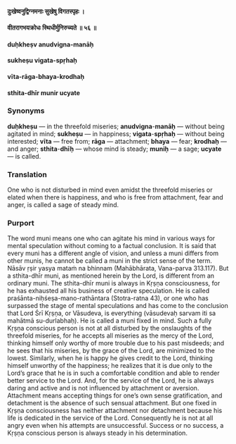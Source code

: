 #### दुःखेष्वनुद्विग्नमनाः सुखेषु विगतस्पृहः ।
#### वीतरागभयक्रोधः स्थिधीर्मुनिरुच्यते ॥ ५६ ॥

#### duḥkheṣv anudvigna-manāḥ
#### sukheṣu vigata-spṛhaḥ
#### vīta-rāga-bhaya-krodhaḥ
#### sthita-dhīr munir ucyate

### Synonyms

**duḥkheṣu** — in the threefold miseries; **anudvigna**-**manāḥ** — without being agitated in mind; **sukheṣu** — in happiness; **vigata**-**spṛhaḥ** — without being interested; **vīta** — free from; **rāga** — attachment; **bhaya** — fear; **krodhaḥ** — and anger; **sthita**-**dhīḥ** — whose mind is steady; **muniḥ** — a sage; **ucyate** — is called.

### Translation

One who is not disturbed in mind even amidst the threefold miseries or elated when there is happiness, and who is free from attachment, fear and anger, is called a sage of steady mind.

### Purport

The word muni means one who can agitate his mind in various ways for mental speculation without coming to a factual conclusion. It is said that every muni has a different angle of vision, and unless a muni differs from other munis, he cannot be called a muni in the strict sense of the term. Nāsāv ṛṣir yasya mataṁ na bhinnam (Mahābhārata, Vana-parva 313.117). But a sthita-dhīr muni, as mentioned herein by the Lord, is different from an ordinary muni. The sthita-dhīr muni is always in Kṛṣṇa consciousness, for he has exhausted all his business of creative speculation. He is called praśānta-niḥśeṣa-mano-rathāntara (Stotra-ratna 43), or one who has surpassed the stage of mental speculations and has come to the conclusion that Lord Śrī Kṛṣṇa, or Vāsudeva, is everything (vāsudevaḥ sarvam iti sa mahātmā su-durlabhaḥ). He is called a muni fixed in mind. Such a fully Kṛṣṇa conscious person is not at all disturbed by the onslaughts of the threefold miseries, for he accepts all miseries as the mercy of the Lord, thinking himself only worthy of more trouble due to his past misdeeds; and he sees that his miseries, by the grace of the Lord, are minimized to the lowest. Similarly, when he is happy he gives credit to the Lord, thinking himself unworthy of the happiness; he realizes that it is due only to the Lord’s grace that he is in such a comfortable condition and able to render better service to the Lord. And, for the service of the Lord, he is always daring and active and is not influenced by attachment or aversion. Attachment means accepting things for one’s own sense gratification, and detachment is the absence of such sensual attachment. But one fixed in Kṛṣṇa consciousness has neither attachment nor detachment because his life is dedicated in the service of the Lord. Consequently he is not at all angry even when his attempts are unsuccessful. Success or no success, a Kṛṣṇa conscious person is always steady in his determination.